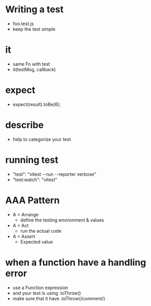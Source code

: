 # Writing a test

- foo.test.js
- keep the test simple

# it

- same Fn with test
- it(testMsg, callback)

# expect

- expect(result).toBe(6);

# describe

- help to categorize your test

# running test

- "test": "vitest --run --reporter verbose"
- "test:watch": "vitest"

# AAA Pattern

- A = Arrange
  - define the testing environment & values
- A = Act
  - run the actual code
- A = Assert
  - Expected value

# when a function have a handling error

- use a Function expression
- and your test is using .toThrow()
- make sure that it have .toThrow(/comment/)
